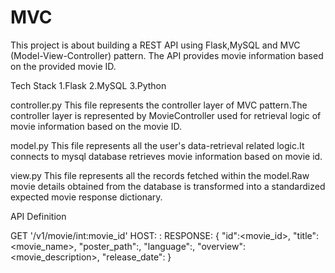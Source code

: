 # MVC
This project is about building a REST API using Flask,MySQL and MVC (Model-View-Controller) pattern. The API provides movie information based on the provided movie ID.

Tech Stack 1.Flask 2.MySQL 3.Python

controller.py This file represents the controller layer of MVC pattern.The controller layer is represented by MovieController used for retrieval logic of movie information based on the movie ID.

model.py This file represents all the user's data-retrieval related logic.It connects to mysql database retrieves movie information based on movie id.

view.py This file represents all the records fetched within the model.Raw movie details obtained from the database is transformed into a standardized expected movie response dictionary.

API Definition

GET '/v1/movie/int:movie_id' HOST: : RESPONSE: { "id":<movie_id>, "title":<movie_name>, "poster_path":, "language":, "overview":<movie_description>, "release_date": }


